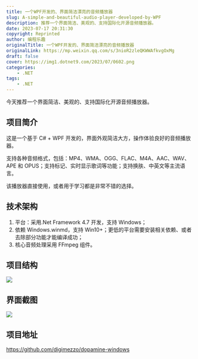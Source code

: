 ```yaml
---
title: 一个WPF开发的、界面简洁漂亮的音频播放器
slug: A-simple-and-beautiful-audio-player-developed-by-WPF
description: 推荐一个界面简洁、美观的、支持国际化开源音频播放器。
date: 2023-07-17 20:31:30
copyright: Reprinted
author: 编程乐趣
originalTitle: 一个WPF开发的、界面简洁漂亮的音频播放器
originalLink: https://mp.weixin.qq.com/s/3nioR2zleQKWWAfkvgOxMg
draft: false
cover: https://img1.dotnet9.com/2023/07/0602.png
categories: 
    - .NET
tags: 
    - .NET
---
```


今天推荐一个界面简洁、美观的、支持国际化开源音频播放器。

## 项目简介

这是一个基于 C# + WPF 开发的，界面外观简洁大方，操作体验良好的音频播放器。

支持各种音频格式，包括：MP4、WMA、OGG、FLAC、M4A、AAC、WAV、APE 和 OPUS；支持标记、实时显示歌词等功能；支持换肤、中英文等主流语言。

该播放器直接使用，或者用于学习都是非常不错的选择。

## 技术架构

1. 平台：采用.Net Framework 4.7 开发，支持 Windows；
2. 依赖 Windows.winmd，支持 Win10+；更低的平台需要安装相关依赖、或者去除部分功能才能编译成功；
3. 核心音频处理采用 FFmpeg 组件。

## 项目结构

![](https://img1.dotnet9.com/2023/07/0601.png)

## 界面截图

![](https://img1.dotnet9.com/2023/07/0602.png)

## 项目地址

https://github.com/digimezzo/dopamine-windows
